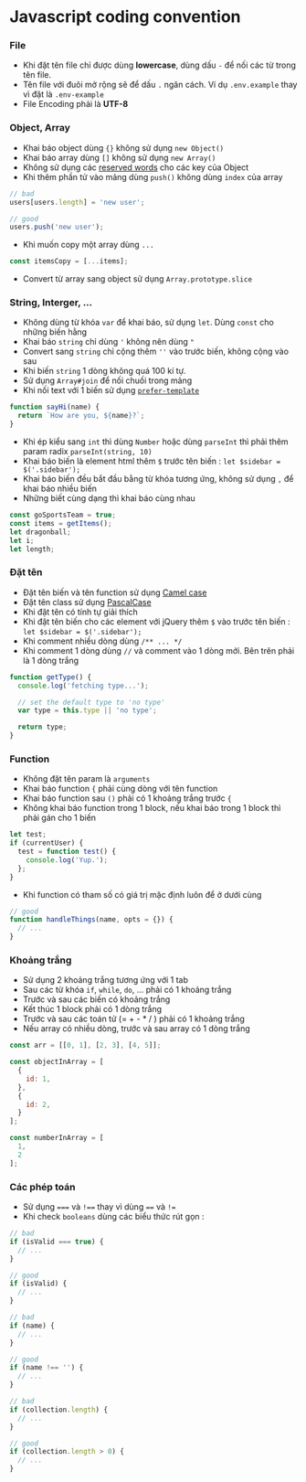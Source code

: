 # Javascript coding convention
### File  

- Khi đặt tên file chỉ được dùng **lowercase**, dùng dấu `-` để nối các từ trong tên file.
- Tên file với đuôi mở rộng sẽ để dấu `.` ngăn cách. Ví dụ `.env.example` thay vì đặt là `.env-example`
- File Encoding phải là **UTF-8**

### Object, Array

- Khai báo object dùng `{}` không sử dụng `new Object()`
- Khai báo array dùng `[]` không sử dụng `new Array()`
- Không sử dụng các [reserved words](http://es5.github.io/#x7.6.1) cho các key của Object
- Khi thêm phần tử vào mảng dùng `push()` không dùng `index` của array  

```javascript
// bad
users[users.length] = 'new user';

// good
users.push('new user');
```

- Khi muốn copy một array dùng `...`

```javascript
const itemsCopy = [...items];
```
- Convert từ array sang object sử dụng `Array.prototype.slice`

### String, Interger, ...

- Không dùng từ khóa `var` để khai báo, sử dụng `let`. Dùng `const` cho những biến hằng
- Khai báo `string` chỉ dùng `'` không nên dùng `"`
- Convert sang `string` chỉ cộng thêm `''` vào trước biến, không cộng vào sau
- Khi biến `string` 1 dòng không quá 100 kí tự.
- Sử dụng `Array#join` để nối chuối trong mảng
- Khi nối text với 1 biến sử dụng [`prefer-template`](http://eslint.org/docs/rules/prefer-template.html)

```javascript
function sayHi(name) {
  return `How are you, ${name}?`;
}
```
- Khi ép kiểu sang `int` thì dùng `Number` hoặc dùng `parseInt` thì phải thêm param radix `parseInt(string, 10)`
- Khai báo biến là element html thêm `$` trước tên biến : `let $sidebar = $('.sidebar');`
- Khai báo biến đều bắt đầu bằng từ khóa tương ứng, không sử dụng `,` để khai báo nhiều biến
- Những biết cùng dạng thì khai báo cùng nhau

```javascript
const goSportsTeam = true;
const items = getItems();
let dragonball;
let i;
let length;
```

### Đặt tên

- Đặt tên biến và tên function sử dụng [Camel case](https://en.wikipedia.org/wiki/Camel_case)
- Đặt tên class sử dụng [PascalCase](https://en.wikipedia.org/wiki/PascalCase)
- Khi đặt tên có tính tự giải thích
- Khi đặt tên biến cho các element với jQuery thêm `$` vào trước tên biến : `let $sidebar = $('.sidebar');`
- Khi comment nhiều dòng dùng `/** ... */`
- Khi comment 1 dòng dùng `//` và comment vào 1 dòng mới. Bên trên phải là 1 dòng trắng

```javascript
function getType() {
  console.log('fetching type...');

  // set the default type to 'no type'
  var type = this.type || 'no type';

  return type;
}
```

### Function

- Không đặt tên param là `arguments`
- Khai báo function `{` phải cùng dòng với tên function
- Khai báo function sau `()` phải có 1 khoảng trắng trước `{`
- Không khai báo function trong 1 block, nếu khai báo trong 1 block thì phải gán cho 1 biến

```javascript
let test;
if (currentUser) {
  test = function test() {
    console.log('Yup.');
  };
}
```

- Khi function có tham số có giá trị mặc định luôn để ở dưới cùng

```javascript
// good
function handleThings(name, opts = {}) {
  // ...
}
```

### Khoảng trắng

- Sử dụng 2 khoảng trắng tương ứng với 1 tab
- Sau các từ khóa `if`, `while`, `do`, ... phải có 1 khoảng trắng
- Trước và sau các biến có khoảng trắng
- Kết thúc 1 block phải có 1 dòng trắng
- Trước và sau các toán tử (= + - * / ) phải có 1 khoảng trắng
- Nếu array có nhiều dòng, trước và sau array có 1 dòng trắng

```javascript
const arr = [[0, 1], [2, 3], [4, 5]];

const objectInArray = [
  {
    id: 1,
  },
  {
    id: 2,
  }
];

const numberInArray = [
  1,
  2
];
```

### Các phép toán

- Sử dụng `===` và `!==` thay vì dùng `==` và `!=`
- Khi check `booleans` dùng các biểu thức rút gọn : 

```javascript
// bad
if (isValid === true) {
  // ...
}

// good
if (isValid) {
  // ...
}

// bad
if (name) {
  // ...
}

// good
if (name !== '') {
  // ...
}

// bad
if (collection.length) {
  // ...
}

// good
if (collection.length > 0) {
  // ...
}
```
